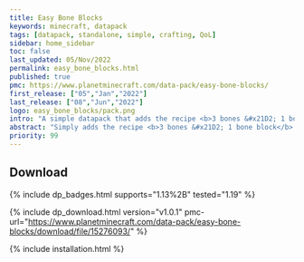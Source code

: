 ```yaml
---
title: Easy Bone Blocks
keywords: minecraft, datapack
tags: [datapack, standalone, simple, crafting, QoL]
sidebar: home_sidebar
toc: false
last_updated: 05/Nov/2022
permalink: easy_bone_blocks.html
published: true
pmc: https://www.planetminecraft.com/data-pack/easy-bone-blocks/
first_release: ["05","Jan","2022"]
last_release: ["08","Jun","2022"]
logo: easy_bone_blocks/pack.png
intro: "A simple datapack that adds the recipe <b>3 bones &#x21D2; 1 bone block</b>.<br/><br/>This speeds up the tedious process of going 3 bones &#x21D2; 9 bonemeal &#x21D2; 1 bone block. Really useful for mob farms which output a lot of bones."
abstract: "Simply adds the recipe <b>3 bones &#x21D2; 1 bone block</b>."
priority: 99
---
```


## Download
{% include dp_badges.html supports="1.13%2B" tested="1.19" %}

{% include dp_download.html version="v1.0.1" pmc-url="https://www.planetminecraft.com/data-pack/easy-bone-blocks/download/file/15276093/" %}

{% include installation.html %}